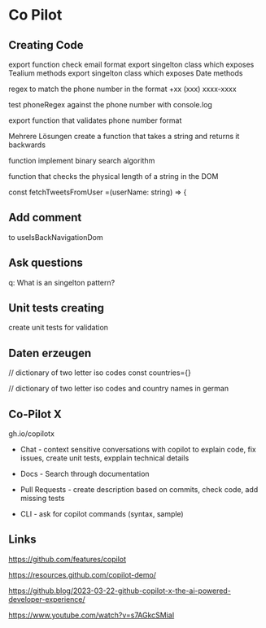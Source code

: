 # Co Pilot

## Creating Code

export function check email format
export singelton class which exposes Tealium methods
export singelton class which exposes Date methods

regex to match the phone number in the format +xx (xxx) xxxx-xxxx

test phoneRegex against the phone number with console.log

export function that validates phone number format

Mehrere Lösungen
create a function that takes a string and returns it backwards

function implement binary search algorithm

function that checks the physical length of a string in the DOM

const fetchTweetsFromUser =(userName: string) => {

## Add comment

to useIsBackNavigationDom

## Ask questions

q: What is an singelton pattern?

## Unit tests creating

create unit tests for validation

## Daten erzeugen

// dictionary of two letter iso codes
const countries={}

// dictionary of two letter iso codes and country names in german

## Co-Pilot X

gh.io/copilotx

* Chat - context sensitive conversations with copilot to explain code, fix issues, create unit tests, expplain technical details

* Docs - Search through documentation

* Pull Requests - create description based on commits, check code, add missing tests

* CLI - ask for copilot commands (syntax, sample)

## Links

https://github.com/features/copilot

https://resources.github.com/copilot-demo/

https://github.blog/2023-03-22-github-copilot-x-the-ai-powered-developer-experience/

https://www.youtube.com/watch?v=s7AGkcSMiaI

